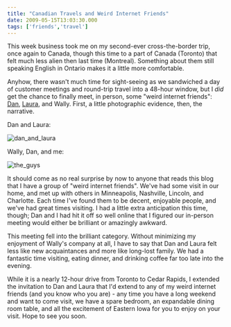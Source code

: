 ```yaml
---
title: "Canadian Travels and Weird Internet Friends"
date: 2009-05-15T13:03:30.000
tags: ['friends','travel']
---
```


This week business took me on my second-ever cross-the-border trip, once again to Canada, though this time to a part of Canada (Toronto) that felt much less alien then last time (Montreal). Something about them still speaking English in Ontario makes it a little more comfortable.

Anyhow, there wasn't much time for sight-seeing as we sandwiched a day of customer meetings and round-trip travel into a 48-hour window, but I _did_ get the chance to finally meet, in person, some "weird internet friends": [Dan](http://rmfo-blogs.com/daniel), [Laura](http://butterflyjar.wordpress.com/), and Wally. First, a little photographic evidence, then, the narrative.

Dan and Laura:

![dan_and_laura](/images/2009/dan_and_laura.jpg)

Wally, Dan, and me:

![the_guys](/images/2009/wally-dan-chris.jpeg)

It should come as no real surprise by now to anyone that reads this blog that I have a group of "weird internet friends". We've had some visit in our home, and met up with others in Minneapolis, Nashville, Lincoln, and Charlotte. Each time I've found them to be decent, enjoyable people, and we've had great times visiting. I had a little extra anticipation this time, though; Dan and I had hit it off so well online that I figured our in-person meeting would either be brilliant or amazingly awkward.

This meeting fell into the brilliant category. Without minimizing my enjoyment of Wally's company at all, I have to say that Dan and Laura felt less like new acquaintances and more like long-lost family. We had a fantastic time visiting, eating dinner, and drinking coffee far too late into the evening.

While it is a nearly 12-hour drive from Toronto to Cedar Rapids, I extended the invitation to Dan and Laura that I'd extend to any of my weird internet friends (and you know who you are) - any time you have a long weekend and want to come visit, we have a spare bedroom, an expandable dining room table, and all the excitement of Eastern Iowa for you to enjoy on your visit. Hope to see you soon.
